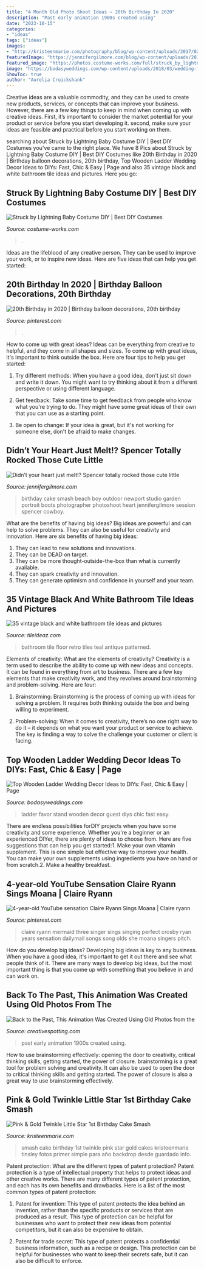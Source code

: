 ```yaml
---
title: "4 Month Old Photo Shoot Ideas ~ 20th Birthday In 2020"
description: "Past early animation 1900s created using"
date: "2023-10-15"
categories:
- "ideas"
tags: ["ideas"]
images:
- "http://kristeenmarie.com/photography/blog/wp-content/uploads/2017/02/2017-02-28_0002.jpg"
featuredImage: "https://jennifergilmore.com/blog/wp-content/uploads/2014/05/blog_gilmore_studios_photo_orange_county_newport_beach_family_portrait_cake_smash_outdoor_one_yr_old_boy_cowboy_boots_spencer_2.jpg"
featured_image: "https://photos.costume-works.com/full/struck_by_lightning_baby1.jpg"
image: "https://bodasyweddings.com/wp-content/uploads/2018/03/wedding-favor-ladder-stand.jpg"
ShowToc: true
author: "Aurelia Cruickshank"
---
```



Creative ideas are a valuable commodity, and they can be used to create new products, services, or concepts that can improve your business. However, there are a few key things to keep in mind when coming up with creative ideas. First, it’s important to consider the market potential for your product or service before you start developing it. second, make sure your ideas are feasible and practical before you start working on them.

	

		
searching about Struck by Lightning Baby Costume DIY | Best DIY Costumes you've came to the right place. We have 8 Pics about Struck by Lightning Baby Costume DIY | Best DIY Costumes like 20th Birthday in 2020 | Birthday balloon decorations, 20th birthday, Top Wooden Ladder Wedding Decor Ideas to DIYs: Fast, Chic &amp; Easy | Page and also 35 vintage black and white bathroom tile ideas and pictures. Here you go:
		
    
## Struck By Lightning Baby Costume DIY | Best DIY Costumes

<img loading=lazy src="https://photos.costume-works.com/full/struck_by_lightning_baby1.jpg" onerror="this.onerror=null;this.src='https://tse3.mm.bing.net/th?id=OIP.VY_4B2gTLxZ09jrVYTeeGgHaNK&amp;pid=15.1';" alt="Struck by Lightning Baby Costume DIY | Best DIY Costumes">

_Source: costume-works.com_

>. 

	

Ideas are the lifeblood of any creative person. They can be used to improve your work, or to inspire new ideas. Here are five ideas that can help you get started: 

    
## 20th Birthday In 2020 | Birthday Balloon Decorations, 20th Birthday

<img loading=lazy src="https://i.pinimg.com/736x/94/79/5e/94795ea69172373b34583f03658f9a1e.jpg" onerror="this.onerror=null;this.src='https://tse2.mm.bing.net/th?id=OIP.Tgy2B8rMnIbWgftKlsxf7wHaJ3&amp;pid=15.1';" alt="20th Birthday in 2020 | Birthday balloon decorations, 20th birthday">

_Source: pinterest.com_

>. 

	

How to come up with great ideas?
Ideas can be everything from creative to helpful, and they come in all shapes and sizes. To come up with great ideas, it's important to think outside the box. Here are four tips to help you get started:
1. Try different methods: When you have a good idea, don't just sit down and write it down. You might want to try thinking about it from a different perspective or using different language.

2. Get feedback: Take some time to get feedback from people who know what you're trying to do. They might have some great ideas of their own that you can use as a starting point.

3. Be open to change: If your idea is great, but it's not working for someone else, don't be afraid to make changes.

    
## Didn’t Your Heart Just Melt!? Spencer Totally Rocked Those Cute Little

<img loading=lazy src="https://jennifergilmore.com/blog/wp-content/uploads/2014/05/blog_gilmore_studios_photo_orange_county_newport_beach_family_portrait_cake_smash_outdoor_one_yr_old_boy_cowboy_boots_spencer_2.jpg" onerror="this.onerror=null;this.src='https://tse3.mm.bing.net/th?id=OIP.ofnOExsv4rHH9Die4cisyAHaFS&amp;pid=15.1';" alt="Didn’t your heart just melt!? Spencer totally rocked those cute little">

_Source: jennifergilmore.com_

>birthday cake smash beach boy outdoor newport studio garden portrait boots photographer photoshoot heart jennifergilmore session spencer cowboy. 

	

What are the benefits of having big ideas?
Big ideas are powerful and can help to solve problems. They can also be useful for creativity and innovation. Here are six benefits of having big ideas: 
1. They can lead to new solutions and innovations.
2. They can be DEAD on target.
3. They can be more thought-outside-the-box than what is currently available.
4. They can spark creativity and innovation. 
5. They can generate optimism and confidence in yourself and your team.

    
## 35 Vintage Black And White Bathroom Tile Ideas And Pictures

<img loading=lazy src="http://www.tileideaz.com/wp-content/uploads/2015/01/vintage_black_and_white_bathroom_tile_3.jpg" onerror="this.onerror=null;this.src='https://tse1.mm.bing.net/th?id=OIP.CzBsB6VxH_zxTKR0-J5c6QHaLG&amp;pid=15.1';" alt="35 vintage black and white bathroom tile ideas and pictures">

_Source: tileideaz.com_

>bathroom tile floor retro tiles teal antique patterned. 

	

Elements of creativity: What are the elements of creativity?
Creativity is a term used to describe the ability to come up with new ideas and concepts. It can be found in everything from art to business. There are a few key elements that make creativity work, and they revolves around brainstorming and problem-solving. Here are four:
1. Brainstorming: Brainstorming is the process of coming up with ideas for solving a problem. It requires both thinking outside the box and being willing to experiment.

2. Problem-solving: When it comes to creativity, there’s no one right way to do it – it depends on what you want your product or service to achieve. The key is finding a way to solve the challenge your customer or client is facing.


    
## Top Wooden Ladder Wedding Decor Ideas To DIYs: Fast, Chic &amp; Easy | Page

<img loading=lazy src="https://bodasyweddings.com/wp-content/uploads/2018/03/wedding-favor-ladder-stand.jpg" onerror="this.onerror=null;this.src='https://tse3.mm.bing.net/th?id=OIP.yFHG14_98kvYd8KWoPbgLwHaLH&amp;pid=15.1';" alt="Top Wooden Ladder Wedding Decor Ideas to DIYs: Fast, Chic &amp; Easy | Page">

_Source: bodasyweddings.com_

>ladder favor stand wooden decor guest diys chic fast easy. 

	

There are endless possibilities forDIY projects when you have some creativity and some experience. Whether you're a beginner or an experienced DIYer, there are plenty of ideas to choose from. Here are five suggestions that can help you get started:1. Make your own vitamin supplement. This is one simple but effective way to improve your health. You can make your own supplements using ingredients you have on hand or from scratch.2. Make a healthy breakfast.

    
## 4-year-old YouTube Sensation Claire Ryann Sings Moana | Claire Ryann

<img loading=lazy src="https://i.pinimg.com/736x/d5/cf/95/d5cf952a2b834a1b16eb6f1f814776df.jpg" onerror="this.onerror=null;this.src='https://tse2.mm.bing.net/th?id=OIP.aLsgfeo4M6W9coO-HdpM6wAAAA&amp;pid=15.1';" alt="4-year-old YouTube sensation Claire Ryann Sings Moana | Claire ryann">

_Source: pinterest.com_

>claire ryann mermaid three singer sings singing perfect crosby ryan years sensation dailymail songs song olds she moana singers pitch. 

	

How do you develop big ideas?
Developing big ideas is key to any business. When you have a good idea, it's important to get it out there and see what people think of it. There are many ways to develop big ideas, but the most important thing is that you come up with something that you believe in and can work on.

    
## Back To The Past, This Animation Was Created Using Old Photos From The

<img loading=lazy src="https://www.creativespotting.com/wp-content/uploads/2016/04/Back-to-the-Past-This-Animation-Was-Created-Using-Old-Photos-from-the-Early-1900s7-728x455.jpg" onerror="this.onerror=null;this.src='https://tse4.mm.bing.net/th?id=OIP.3aIcvaadEUzeT_nny0uiqgHaEo&amp;pid=15.1';" alt="Back to the Past, This Animation Was Created Using Old Photos from the">

_Source: creativespotting.com_

>past early animation 1900s created using. 

	

How to use brainstorming effectively: opening the door to creativity, critical thinking skills, getting started, the power of closure.
brainstorming is a great tool for problem solving and creativity. It can also be used to open the door to critical thinking skills and getting started. The power of closure is also a great way to use brainstorming effectively.

    
## Pink &amp; Gold Twinkle Little Star 1st Birthday Cake Smash

<img loading=lazy src="http://kristeenmarie.com/photography/blog/wp-content/uploads/2017/02/2017-02-28_0002.jpg" onerror="this.onerror=null;this.src='https://tse1.mm.bing.net/th?id=OIP.RVpVj5NH-5TOLLeJRQD8kwHaPx&amp;pid=15.1';" alt="Pink &amp; Gold Twinkle Little Star 1st Birthday Cake Smash">

_Source: kristeenmarie.com_

>smash cake birthday 1st twinkle pink star gold cakes kristeenmarie tinsley fotos primer simple para año backdrop desde guardado info. 

	

Patent protection: What are the different types of patent protection?
Patent protection is a type of intellectual property that helps to protect ideas and other creative works. There are many different types of patent protection, and each has its own benefits and drawbacks. Here is a list of the most common types of patent protection:
1) Patent for invention: This type of patent protects the idea behind an invention, rather than the specific products or services that are produced as a result. This type of protection can be helpful for businesses who want to protect their new ideas from potential competitors, but it can also be expensive to obtain.

2) Patent for trade secret: This type of patent protects a confidential business information, such as a recipe or design. This protection can be helpful for businesses who want to keep their secrets safe, but it can also be difficult to enforce.

